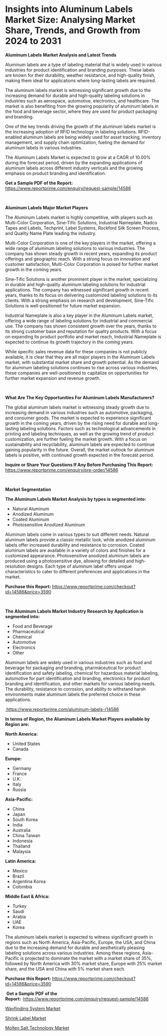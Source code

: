 <p><h1>Insights into Aluminum Labels Market Size: Analysing Market Share, Trends, and Growth from 2024 to 2031</h1></p><p><strong>Aluminum Labels Market Analysis and Latest Trends</strong></p>
<p><p>Aluminum labels are a type of labeling material that is widely used in various industries for product identification and branding purposes. These labels are known for their durability, weather resistance, and high-quality finish, making them ideal for applications where long-lasting labels are required.</p><p>The aluminum labels market is witnessing significant growth due to the increasing demand for durable and high-quality labeling solutions in industries such as aerospace, automotive, electronics, and healthcare. The market is also benefiting from the growing popularity of aluminum labels in the food and beverage sector, where they are used for product packaging and branding.</p><p>One of the key trends driving the growth of the aluminum labels market is the increasing adoption of RFID technology in labeling solutions. RFID-enabled aluminum labels are being widely used for asset tracking, inventory management, and supply chain optimization, fueling the demand for aluminum labels in various industries.</p><p>The Aluminum Labels Market is expected to grow at a CAGR of 10.00% during the forecast period, driven by the expanding applications of aluminum labels across different industry verticals and the growing emphasis on product branding and identification.</p></p>
<p><strong>Get a Sample PDF of the Report:&nbsp;</strong> <a href="https://www.reportprime.com/enquiry/request-sample/14586">https://www.reportprime.com/enquiry/request-sample/14586</a></p>
<p>&nbsp;</p>
<p><strong>Aluminum Labels Major Market Players</strong></p>
<p><p>The Aluminum Labels market is highly competitive, with players such as Multi-Color Corporation, Sine-Tific Solutions, Industrial Nameplate, Nadco Tapes and Labels, Techprint, Label Systems, Rockford Silk Screen Process, and Quality Name Plate leading the industry. </p><p>Multi-Color Corporation is one of the key players in the market, offering a wide range of aluminum labeling solutions to various industries. The company has shown steady growth in recent years, expanding its product offerings and geographic reach. With a strong focus on innovation and customer satisfaction, Multi-Color Corporation is poised for further market growth in the coming years.</p><p>Sine-Tific Solutions is another prominent player in the market, specializing in durable and high-quality aluminum labeling solutions for industrial applications. The company has witnessed significant growth in recent years, thanks to its focus on delivering customized labeling solutions to its clients. With a strong emphasis on research and development, Sine-Tific Solutions is well-positioned for future market expansion.</p><p>Industrial Nameplate is also a key player in the Aluminum Labels market, offering a wide range of labeling solutions for industrial and commercial use. The company has shown consistent growth over the years, thanks to its strong customer base and reputation for quality products. With a focus on expanding its product portfolio and market reach, Industrial Nameplate is expected to continue its growth trajectory in the coming years.</p><p>While specific sales revenue data for these companies is not publicly available, it is clear that they are all major players in the Aluminum Labels market, with substantial market share and growth potential. As the demand for aluminum labeling solutions continues to rise across various industries, these companies are well-positioned to capitalize on opportunities for further market expansion and revenue growth.</p></p>
<p>&nbsp;</p>
<p><strong>What Are The Key Opportunities For Aluminum Labels Manufacturers?</strong></p>
<p><p>The global aluminum labels market is witnessing steady growth due to increasing demand in various industries such as automotive, packaging, and consumer goods. The market is expected to experience significant growth in the coming years, driven by the rising need for durable and long-lasting labeling solutions. Factors such as technological advancements in printing and labeling techniques, as well as the growing trend of product customization, are further fueling the market growth. With a focus on sustainability and recyclability, aluminum labels are expected to continue gaining popularity in the future. Overall, the market outlook for aluminum labels is positive, with continued growth expected in the forecast period.</p></p>
<p><strong>Inquire or Share Your Questions If Any Before Purchasing This Report:</strong> <a href="https://www.reportprime.com/enquiry/pre-order/14586">https://www.reportprime.com/enquiry/pre-order/14586</a></p>
<p>&nbsp;</p>
<p><strong>Market Segmentation</strong></p>
<p><strong>The Aluminum Labels Market Analysis by types is segmented into:</strong></p>
<p><ul><li>Natural Aluminum</li><li>Anodized Aluminum</li><li>Coated Aluminum</li><li>Photosensitive Anodized Aluminum</li></ul></p>
<p><p>Aluminum labels come in various types to suit different needs. Natural aluminum labels provide a classic metallic look, while anodized aluminum labels offer increased durability and resistance to corrosion. Coated aluminum labels are available in a variety of colors and finishes for a customized appearance. Photosensitive anodized aluminum labels are produced using a photosensitive dye, allowing for detailed and high-resolution designs. Each type of aluminum label offers unique characteristics to cater to different preferences and applications in the market.</p></p>
<p><strong>Purchase this Report:&nbsp;</strong><a href="https://www.reportprime.com/checkout?id=14586&price=3590">https://www.reportprime.com/checkout?id=14586&price=3590</a></p>
<p>&nbsp;</p>
<p><strong>The Aluminum Labels Market Industry Research by Application is segmented into:</strong></p>
<p><ul><li>Food and Beverage</li><li>Pharmaceutical</li><li>Chemical</li><li>Automotive</li><li>Electronics</li><li>Other</li></ul></p>
<p><p>Aluminum labels are widely used in various industries such as food and beverage for packaging and branding, pharmaceutical for product identification and safety labeling, chemical for hazardous material labeling, automotive for part identification and branding, electronics for product branding and identification, and other markets for various labeling needs. The durability, resistance to corrosion, and ability to withstand harsh environments make aluminum labels the preferred choice in these applications.</p></p>
<p><a href="https://www.reportprime.com/aluminum-labels-r14586">&nbsp;https://www.reportprime.com/aluminum-labels-r14586</a></p>
<p><strong>In terms of Region, the Aluminum Labels Market Players available by Region are:</strong></p>
<p>
    <p> <strong> North America: </strong>
        <ul>
            <li>United States</li>
            <li>Canada</li>
        </ul>
        </p> 
    <p> <strong> Europe: </strong>
        <ul>
            <li>Germany</li>
            <li>France</li>
            <li>U.K.</li>
            <li>Italy</li>
            <li>Russia</li>
        </ul>
        </p> 
    <p> <strong> Asia-Pacific: </strong>
        <ul>
            <li>China</li>
            <li>Japan</li>
            <li>South Korea</li>
            <li>India</li>
            <li>Australia</li>
            <li>China Taiwan</li>
            <li>Indonesia</li>
            <li>Thailand</li>
            <li>Malaysia</li>
        </ul>
        </p> 
    <p> <strong> Latin America: </strong>
        <ul>
            <li>Mexico</li>
            <li>Brazil</li>
            <li>Argentina Korea</li>
            <li>Colombia</li>
        </ul>
        </p> 
    <p> <strong> Middle East & Africa: </strong>
        <ul>
            <li>Turkey</li>
            <li>Saudi</li>
            <li>Arabia</li>
            <li>UAE</li>
            <li>Korea</li>
        </ul>
    </p>
    </p>
<p><p>The aluminum labels market is expected to witness significant growth in regions such as North America, Asia-Pacific, Europe, the USA, and China due to the increasing demand for durable and aesthetically pleasing labeling solutions across various industries. Among these regions, Asia-Pacific is projected to dominate the market with a market share of 35%, followed by North America with 30% market share, Europe with 25% market share, and the USA and China with 5% market share each.</p></p>
<p><strong>Purchase this Report: </strong><a href="https://www.reportprime.com/checkout?id=14586&price=3590">https://www.reportprime.com/checkout?id=14586&price=3590</a></p>
<p>&nbsp;<strong>Get a Sample PDF of the Report:&nbsp;&nbsp;</strong><a href="https://www.reportprime.com/enquiry/request-sample/14586">https://www.reportprime.com/enquiry/request-sample/14586</a></p>
<p><strong></strong></p>
<p><p><a href="https://github.com/gcimaudf65/Market-Research-Report-List-1/blob/main/wayfinding-system-market.md">Wayfinding System Market</a></p><p><a href="https://github.com/pennyaldbrittonh658/Market-Research-Report-List-1/blob/main/shrink-label-market.md">Shrink Label Market</a></p><p><a href="https://github.com/sardarp081/Market-Research-Report-List-1/blob/main/molten-salt-technology-market.md">Molten Salt Technology Market</a></p></p>